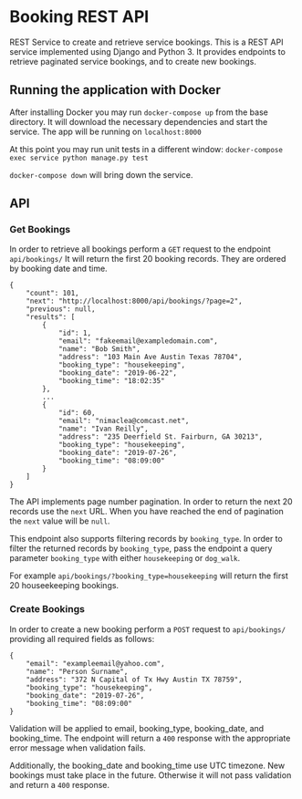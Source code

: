 # Booking REST API
REST Service to create and retrieve service bookings.
This is a REST API service implemented using Django and Python 3. It provides
endpoints to retrieve paginated service bookings, and to create new bookings.

## Running the application with Docker
After installing Docker you may run
`docker-compose up`
from the base directory.
It will download the necessary dependencies and start the service.
The app will be running on `localhost:8000`

At this point you may run unit tests in a different window:
`docker-compose exec service python manage.py test`

`docker-compose down` will bring down the service.


## API
### Get Bookings
In order to retrieve all bookings perform a `GET` request to the endpoint
`api/bookings/`
It will return the first 20 booking records. They are ordered by booking date
and time.

```
{
    "count": 101,
    "next": "http://localhost:8000/api/bookings/?page=2",
    "previous": null,
    "results": [
        {
            "id": 1,
            "email": "fakeemail@exampledomain.com",
            "name": "Bob Smith",
            "address": "103 Main Ave Austin Texas 78704",
            "booking_type": "housekeeping",
            "booking_date": "2019-06-22",
            "booking_time": "18:02:35"
        },
        ...
        {
            "id": 60,
            "email": "nimaclea@comcast.net",
            "name": "Ivan Reilly",
            "address": "235 Deerfield St. Fairburn, GA 30213",
            "booking_type": "housekeeping",
            "booking_date": "2019-07-26",
            "booking_time": "08:09:00"
        }
    ]
}
```

The API implements page number pagination. In order to return the next 20
records use the `next` URL. When you have reached the end of pagination the
`next` value will be `null`.

This endpoint also supports filtering records by `booking_type`. In order to
filter the returned records by `booking_type`, pass the endpoint a query
parameter `booking_type` with either `housekeeping` or `dog_walk`.

For example `api/bookings/?booking_type=housekeeping` will return the first 20
houseekeeping bookings.

### Create Bookings
In order to create a new booking perform a `POST` request to `api/bookings/`
providing all required fields as follows:

```
{
    "email": "exampleemail@yahoo.com",
    "name": "Person Surname",
    "address": "372 N Capital of Tx Hwy Austin TX 78759",
    "booking_type": "housekeeping",
    "booking_date": "2019-07-26",
    "booking_time": "08:09:00"
}
```

Validation will be applied to email, booking_type, booking_date, and
booking_time. The endpoint will return a `400` response with the appropriate
error message when validation fails.

Additionally, the booking_date and booking_time use UTC timezone. New bookings
must take place in the future. Otherwise it will not pass validation and return
a `400` response.
